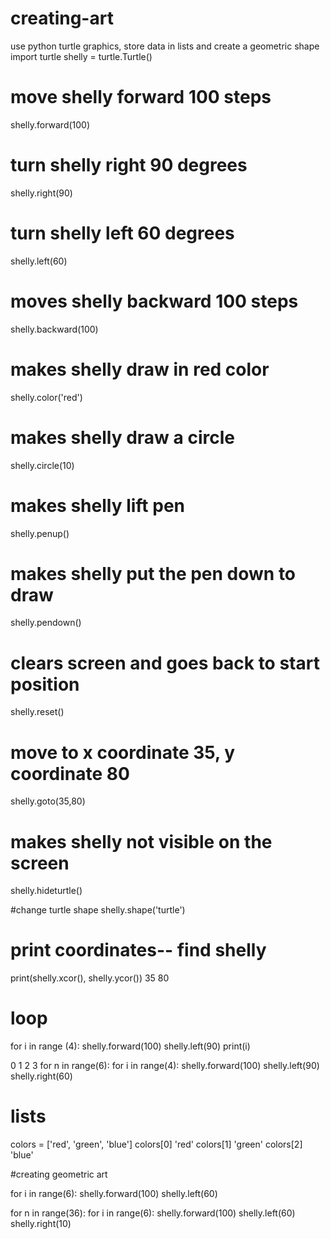 # creating-art
use python turtle graphics, store data in lists and create a geometric shape
import turtle
shelly = turtle.Turtle()
# move shelly forward 100 steps
shelly.forward(100)
# turn shelly right 90 degrees
shelly.right(90)
# turn shelly left 60 degrees
shelly.left(60)
# moves shelly backward 100 steps
shelly.backward(100)
# makes shelly draw in red color
shelly.color('red')
# makes shelly draw a circle
shelly.circle(10)
# makes shelly lift pen
shelly.penup()
# makes shelly put the pen down to draw
shelly.pendown()
# clears screen and goes back to start position
shelly.reset()
# move to x coordinate 35, y coordinate 80
shelly.goto(35,80)
# makes shelly not visible on the screen
shelly.hideturtle()

#change turtle shape
shelly.shape('turtle')
# print coordinates-- find shelly
print(shelly.xcor(), shelly.ycor())
35 80

# loop
for i in range (4):
    shelly.forward(100)
    shelly.left(90)
    print(i)

0
1
2
3
for n in range(6):
    for i in range(4):
        shelly.forward(100)
        shelly.left(90)
    shelly.right(60)

# lists
colors = ['red', 'green', 'blue']
colors[0]
'red'
colors[1]
'green'
colors[2]
'blue'

#creating geometric art

for i in range(6):
    shelly.forward(100)
    shelly.left(60)

for n in range(36):
    for i in range(6):
        shelly.forward(100)
        shelly.left(60)
        shelly.right(10)
